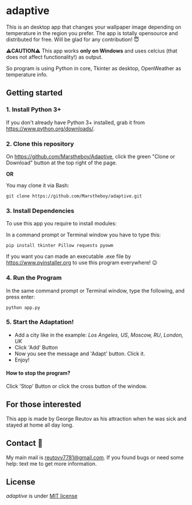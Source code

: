 # adaptive 
This is an desktop app that changes your wallpaper image depending on temperature in the region you prefer. The app is totally opensource and distributed for free. Will be glad for any contribution! 😇

⚠**CAUTION**⚠ This app works **only on Windows** and uses celcius (that does not affect functionality!) as output.

So program is using Python in core, Tkinter as desktop, OpenWeather as temperature info.

## Getting started
### 1. Install Python 3+

If you don't already have Python 3+ installed, grab it from https://www.python.org/downloads/.

### 2. Clone this repository 
On https://github.com/Marstheboy/Adaptive, click the green "Clone or Download" button at the top right of the page.

**OR**

You may clone it via Bash:

```git clone https://github.com/Marstheboy/adaptive.git ```

### 3. Install Dependencies

To use this app you require to install modules:

In a command prompt or Terminal window you have to type this:

```pip install tkinter Pillow requests pyowm ```

If you want you can made an executable .exe file by https://www.pyinstaller.org to use this program everywhere! 😉

### 4. Run the Program
In the same command prompt or Terminal window, type the following, and press enter:

`python app.py`

### 5. Start the Adaptation!

- Add a city like in the example: *Los Angeles, US*, *Moscow, RU*, *London, UK*
- Click 'Add' Button
- Now you see the message and 'Adapt' button. Click it.
- Enjoy!
#### How to stop the program?
Click 'Stop' Button or click the cross button of the window.

## For those interested
This app is made by George Reutov as his attraction when he was sick and stayed at home all day long.

## Contact 📧
My main mail is reutovv7781@gmail.com. If you found bugs or need some help: text me to get more information.

## License

*adaptive* is under [MIT license](https://github.com/Marstheboy/adaptive/blob/master/LICENSE)